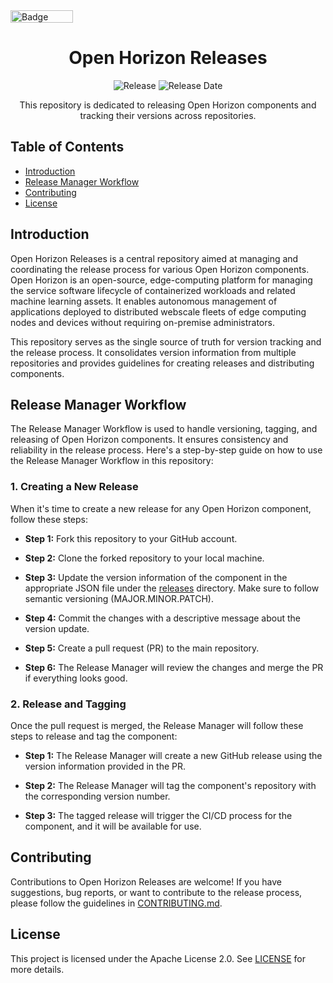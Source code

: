 <div align="left">
  <img src="https://github.com/open-horizon/.github/blob/master/profile/open-horizon-color.png" alt="Badge" width="100" height="20">
</div>

<h1 align="center">Open Horizon Releases</h1>

<p align="center">
  <img src="https://img.shields.io/github/v/release/blakep7/Open-Horizon-Release" alt="Release">
  <img src="https://img.shields.io/github/release-date/blakep7/Open-Horizon-Release" alt="Release Date">
</p>

<p align="center">
  This repository is dedicated to releasing Open Horizon components and tracking their versions across repositories.
</p>

## Table of Contents

- [Introduction](#introduction)
- [Release Manager Workflow](#release-manager-workflow)
- [Contributing](#contributing)
- [License](#license)

## Introduction

Open Horizon Releases is a central repository aimed at managing and coordinating the release process for various Open Horizon components. Open Horizon is an open-source, edge-computing platform for managing the service software lifecycle of containerized workloads and related machine learning assets. It enables autonomous management of applications deployed to distributed webscale fleets of edge computing nodes and devices without requiring on-premise administrators.

This repository serves as the single source of truth for version tracking and the release process. It consolidates version information from multiple repositories and provides guidelines for creating releases and distributing components.

## Release Manager Workflow

The Release Manager Workflow is used to handle versioning, tagging, and releasing of Open Horizon components. It ensures consistency and reliability in the release process. Here's a step-by-step guide on how to use the Release Manager Workflow in this repository:

### 1. Creating a New Release

When it's time to create a new release for any Open Horizon component, follow these steps:

- **Step 1:** Fork this repository to your GitHub account.

- **Step 2:** Clone the forked repository to your local machine.

- **Step 3:** Update the version information of the component in the appropriate JSON file under the [releases](releases) directory. Make sure to follow semantic versioning (MAJOR.MINOR.PATCH).

- **Step 4:** Commit the changes with a descriptive message about the version update.

- **Step 5:** Create a pull request (PR) to the main repository.

- **Step 6:** The Release Manager will review the changes and merge the PR if everything looks good.

### 2. Release and Tagging

Once the pull request is merged, the Release Manager will follow these steps to release and tag the component:

- **Step 1:** The Release Manager will create a new GitHub release using the version information provided in the PR.

- **Step 2:** The Release Manager will tag the component's repository with the corresponding version number.

- **Step 3:** The tagged release will trigger the CI/CD process for the component, and it will be available for use.

## Contributing

Contributions to Open Horizon Releases are welcome! If you have suggestions, bug reports, or want to contribute to the release process, please follow the guidelines in [CONTRIBUTING.md](CONTRIBUTING.md).

## License

This project is licensed under the Apache License 2.0. See [LICENSE](LICENSE) for more details.


